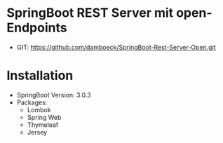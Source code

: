 # SpringBoot REST Server mit open-Endpoints
* GIT: https://github.com/damboeck/SpringBoot-Rest-Server-Open.git

# Installation
* SpringBoot Version: 3.0.3
* Packages:
  * Lombok
  * Spring Web
  * Thymeleaf
  * Jersey


